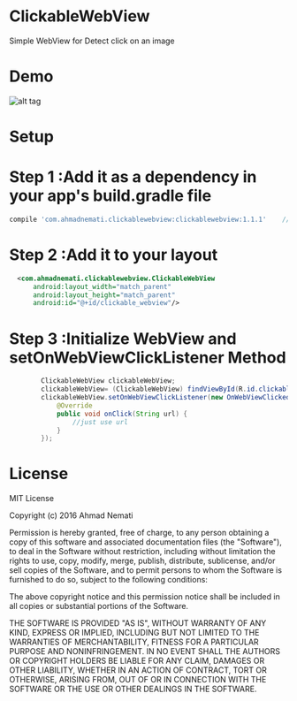# ClickableWebView
Simple WebView for Detect click on an image

# Demo
![alt tag](https://raw.githubusercontent.com/AhmadNemati/ClickableWebView/test/art/webview.gif)
# Setup
# Step 1 :Add it as a dependency in your app's build.gradle file

```gradle
compile 'com.ahmadnemati.clickablewebview:clickablewebview:1.1.1'    //jcenter()
```
# Step 2 :Add it to your layout
```xml
  <com.ahmadnemati.clickablewebview.ClickableWebView
      android:layout_width="match_parent"
      android:layout_height="match_parent"
      android:id="@+id/clickable_webview"/>
```
# Step 3 :Initialize WebView and setOnWebViewClickListener Method
```java
        ClickableWebView clickableWebView;
        clickableWebView= (ClickableWebView) findViewById(R.id.clickable_webview);
        clickableWebView.setOnWebViewClickListener(new OnWebViewClicked() {
            @Override
            public void onClick(String url) {
                //just use url
            }
        });
```
# License 
MIT License

Copyright (c) 2016 Ahmad Nemati

Permission is hereby granted, free of charge, to any person obtaining a copy
of this software and associated documentation files (the "Software"), to deal
in the Software without restriction, including without limitation the rights
to use, copy, modify, merge, publish, distribute, sublicense, and/or sell
copies of the Software, and to permit persons to whom the Software is
furnished to do so, subject to the following conditions:

The above copyright notice and this permission notice shall be included in all
copies or substantial portions of the Software.

THE SOFTWARE IS PROVIDED "AS IS", WITHOUT WARRANTY OF ANY KIND, EXPRESS OR
IMPLIED, INCLUDING BUT NOT LIMITED TO THE WARRANTIES OF MERCHANTABILITY,
FITNESS FOR A PARTICULAR PURPOSE AND NONINFRINGEMENT. IN NO EVENT SHALL THE
AUTHORS OR COPYRIGHT HOLDERS BE LIABLE FOR ANY CLAIM, DAMAGES OR OTHER
LIABILITY, WHETHER IN AN ACTION OF CONTRACT, TORT OR OTHERWISE, ARISING FROM,
OUT OF OR IN CONNECTION WITH THE SOFTWARE OR THE USE OR OTHER DEALINGS IN THE
SOFTWARE.


